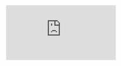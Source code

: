 ![Manual de Usuario](https://github.com/EstebanManriqueL/Reformat-FB_IG-GEA/blob/main/Manual_de_Uso.pdf)
